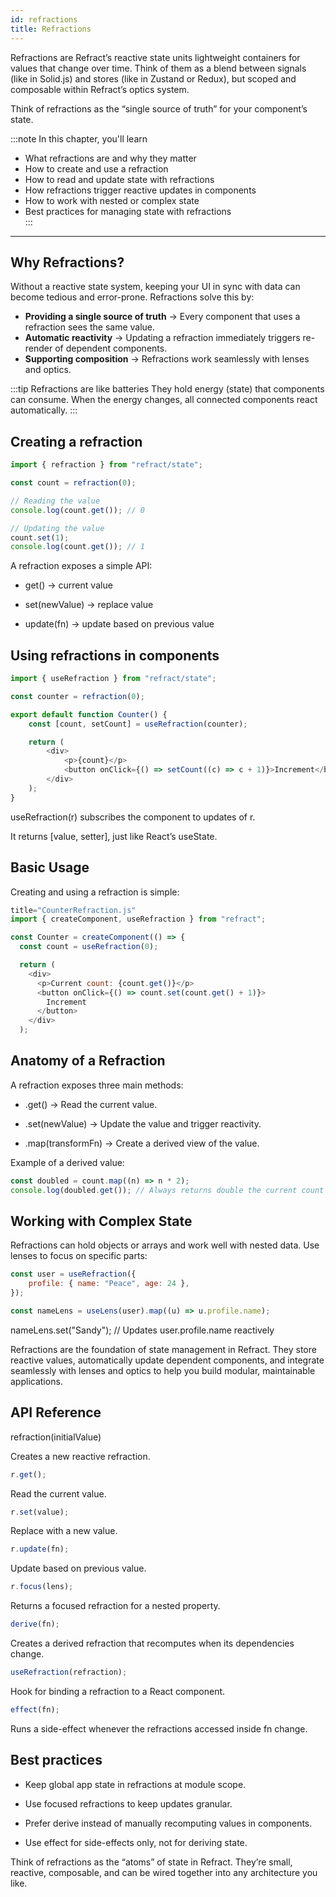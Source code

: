 ```yaml
---
id: refractions
title: Refractions
---
```


Refractions are Refract’s reactive state units lightweight containers for values that change over time. Think of them as a blend between signals (like in Solid.js) and stores (like in Zustand or Redux), but scoped and composable within Refract’s optics system.

Think of refractions as the “single source of truth” for your component’s state.

:::note In this chapter, you'll learn

- What refractions are and why they matter
- How to create and use a refraction
- How to read and update state with refractions
- How refractions trigger reactive updates in components
- How to work with nested or complex state
- Best practices for managing state with refractions  
  :::

---

## Why Refractions?

Without a reactive state system, keeping your UI in sync with data can become tedious and error-prone. Refractions solve this by:

- **Providing a single source of truth** → Every component that uses a refraction sees the same value.
- **Automatic reactivity** → Updating a refraction immediately triggers re-render of dependent components.
- **Supporting composition** → Refractions work seamlessly with lenses and optics.

:::tip Refractions are like batteries
They hold energy (state) that components can consume. When the energy changes, all connected components react automatically.
:::

## Creating a refraction

```js
import { refraction } from "refract/state";

const count = refraction(0);

// Reading the value
console.log(count.get()); // 0

// Updating the value
count.set(1);
console.log(count.get()); // 1
```

A refraction exposes a simple API:

- get() → current value

- set(newValue) → replace value

- update(fn) → update based on previous value

## Using refractions in components

```js
import { useRefraction } from "refract/state";

const counter = refraction(0);

export default function Counter() {
	const [count, setCount] = useRefraction(counter);

	return (
		<div>
			<p>{count}</p>
			<button onClick={() => setCount((c) => c + 1)}>Increment</button>
		</div>
	);
}
```

useRefraction(r) subscribes the component to updates of r.

It returns [value, setter], just like React’s useState.

## Basic Usage

Creating and using a refraction is simple:

```js
title="CounterRefraction.js"
import { createComponent, useRefraction } from "refract";

const Counter = createComponent(() => {
  const count = useRefraction(0);

  return (
    <div>
      <p>Current count: {count.get()}</p>
      <button onClick={() => count.set(count.get() + 1)}>
        Increment
      </button>
    </div>
  );
```

## Anatomy of a Refraction

A refraction exposes three main methods:

- .get() → Read the current value.

- .set(newValue) → Update the value and trigger reactivity.

- .map(transformFn) → Create a derived view of the value.

Example of a derived value:

```js
const doubled = count.map((n) => n * 2);
console.log(doubled.get()); // Always returns double the current count
```

## Working with Complex State

Refractions can hold objects or arrays and work well with nested data. Use lenses to focus on specific parts:

```js
const user = useRefraction({
	profile: { name: "Peace", age: 24 },
});

const nameLens = useLens(user).map((u) => u.profile.name);
```

nameLens.set("Sandy"); // Updates user.profile.name reactively

Refractions are the foundation of state management in Refract. They store reactive values, automatically update dependent components, and integrate seamlessly with lenses and optics to help you build modular, maintainable applications.

## API Reference

refraction(initialValue)

Creates a new reactive refraction.

```js
r.get();
```

Read the current value.

```js
r.set(value);
```

Replace with a new value.

```js
r.update(fn);
```

Update based on previous value.

```js
r.focus(lens);
```

Returns a focused refraction for a nested property.

```js
derive(fn);
```

Creates a derived refraction that recomputes when its dependencies change.

```js
useRefraction(refraction);
```

Hook for binding a refraction to a React component.

```js
effect(fn);
```

Runs a side-effect whenever the refractions accessed inside fn change.

## Best practices

- Keep global app state in refractions at module scope.

- Use focused refractions to keep updates granular.

- Prefer derive instead of manually recomputing values in components.

- Use effect for side-effects only, not for deriving state.

Think of refractions as the “atoms” of state in Refract. They’re small, reactive, composable, and can be wired together into any architecture you like.
